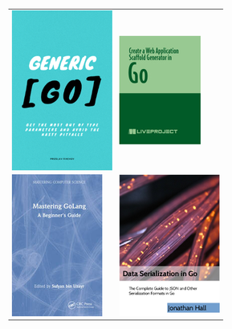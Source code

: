 <table>
  <tr>
    <td><img style="max-width: 200px; height: auto;" src="/covers/Generic Go.png"></td>
    <td><img style="max-width: 200px; height: auto;"src="/covers/Create a Web Application Scaffold Generator in Go.jpg"></td>
  </tr>
  <tr>
    <td><img style="max-width: 200px; height: auto;" src="/covers/Mastering GoLang.jpg"></td>
    <td><img style="max-width: 200px; height: auto;" src="/covers/Data Serialization in Go.png"></td>
  </tr>
</table>
